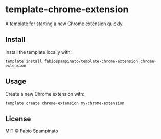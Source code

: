 # template-chrome-extension

A template for starting a new Chrome extension quickly.

## Install

Install the template locally with:

```
template install fabiospampinato/template-chrome-extension chrome-extension
```

## Usage

Create a new Chrome extension with:

```
template create chrome-extension my-chrome-extension
```

## License

MIT © Fabio Spampinato
